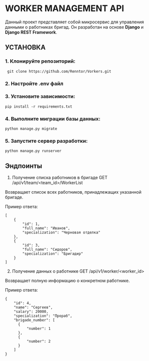 # WORKER MANAGEMENT API

Данный проект представляет собой микросервис для управления данными о работниках бригад. Он разработан на основе **Django** и **Django REST Framework**.

## УСТАНОВКА

### 1. Клонируйте репозиторий:
```
 git clone https://github.com/Renntor/Vorkers.git
```

### 2. Настройте .env файл

### 3. Установите зависимости:

```
pip install -r requirements.txt
```

### 4. Выполните миграции базы данных:

```
python manage.py migrate
```

### 5. Запустите сервер разработки:

```
python manage.py runserver
```

## Эндпоинты
1. Получение списка работников в бригаде
GET /api/v1/team/<team_id>/WorkerList

Возвращает список всех работников, принадлежащих указанной бригаде.

Пример ответа:
```
[
    {
        "id": 1,
        "full_name": "Иванов",
        "specialization": "Черновая отделка"
    },
    {
        "id": 3,
        "full_name": "Сидоров",
        "specialization": "Бригадир"
    }
]
```

2. Получение данных о работнике
GET /api/v1/worker/<worker_id>

Возвращает полную информацию о конкретном работнике.

Пример ответа:
```
{
    "id": 4,
    "name": "Сергеев",
    "salary": 20000,
    "specialization": "Прораб",
    "brigade_number": [
      {
          "number": 1
      },
      {
          "number": 2
      }
    ]
}
```
